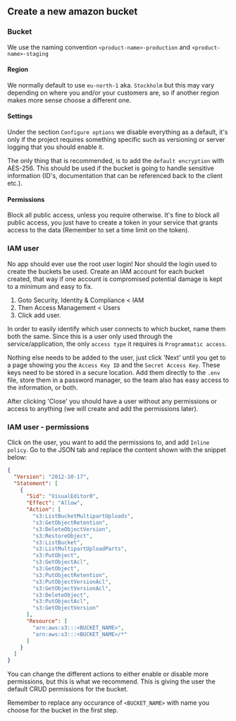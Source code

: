 ## Create a new amazon bucket

### Bucket
We use the naming convention `<product-name>-production` and `<product-name>-staging`


#### Region
We normally default to use `eu-north-1` aka. `Stockholm` but this may vary depending on where you and/or your customers are, so if another region makes more sense choose a different one.

#### Settings
Under the section `Configure options` we disable everything as a default, it's only if the project requires something specific such as versioning or server logging that you should enable it.

The only thing that is recommended, is to add the `default encryption` with AES-256. This should be used if the bucket is going to handle sensitive information (ID's, documentation that can be referenced back to the client etc.).

#### Permissions
Block all public access, unless you require otherwise.
It's fine to block all public access, you just have to create a token in your service that grants access to the data (Remember to set a time limit on the token).

### IAM user
No app should ever use the root user login! Nor should the login used to create the buckets be used. Create an IAM account for each bucket created, that way if one account is compromised potential damage is kept to a minimum and easy to fix.

1. Goto Security, Identity & Compliance < IAM
2. Then Access Management < Users
3. Click add user.


In order to easily identify which user connects to which bucket, name them both the same.  Since this is a user only used through the service/application, the only `access type` it requires is `Programmatic access`.


Nothing else needs to be added to the user, just click 'Next' until you get to a page showing you the `Access Key ID` and the `Secret Access Key`. These keys need to be stored in a secure location. Add them directly to the `.env` file, store them in a password manager, so the team also has easy access to the information, or both.


After clicking 'Close' you should have a user without any permissions or access to anything (we will create and add the permissions later).


### IAM user - permissions
Click on the user, you want to add the permissions to, and add `Inline policy`.
Go to the JSON tab and replace the content shown with the snippet below:

```JSON
{
  "Version": "2012-10-17",
  "Statement": [
    {
      "Sid": "VisualEditor0",
      "Effect": "Allow",
      "Action": [
        "s3:ListBucketMultipartUploads",
        "s3:GetObjectRetention",
        "s3:DeleteObjectVersion",
        "s3:RestoreObject",
        "s3:ListBucket",
        "s3:ListMultipartUploadParts",
        "s3:PutObject",
        "s3:GetObjectAcl",
        "s3:GetObject",
        "s3:PutObjectRetention",
        "s3:PutObjectVersionAcl",
        "s3:GetObjectVersionAcl",
        "s3:DeleteObject",
        "s3:PutObjectAcl",
        "s3:GetObjectVersion"
      ],
      "Resource": [
        "arn:aws:s3:::<BUCKET_NAME>",
        "arn:aws:s3:::<BUCKET_NAME>/*"
      ]
    }
  ]
}
```

You can change the different actions to either enable or disable more permissions, but this is what we recommend. This is giving the user the default CRUD permissions for the bucket.

Remember to replace any occurance of `<BUCKET_NAME>` with name you choose for the bucket in the first step.

